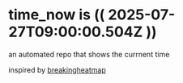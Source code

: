 # time_now is (( 2025-07-27T09:00:00.504Z ))

an automated repo that shows the currnent time

inspired by [breakingheatmap](https://github.com/breakingheatmap/breakingheatmap)